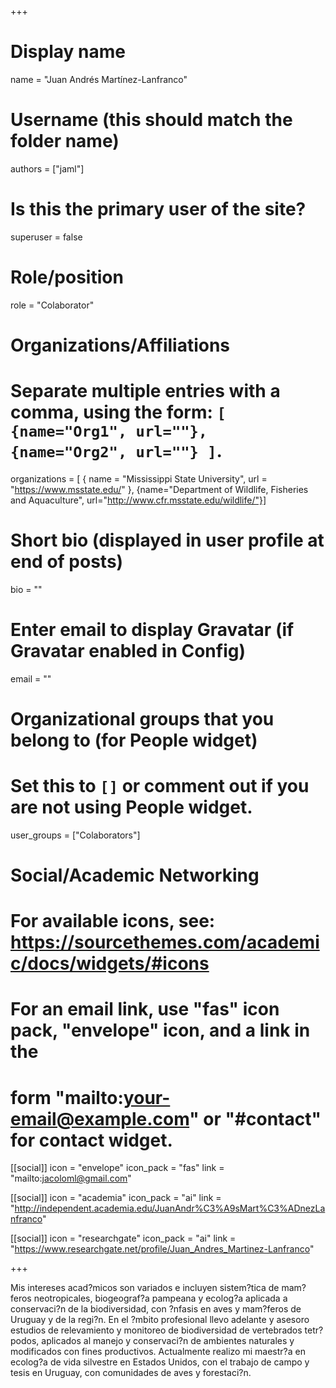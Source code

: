 +++
# Display name
name = "Juan Andrés Martínez-Lanfranco"

# Username (this should match the folder name)
authors = ["jaml"]

# Is this the primary user of the site?
superuser = false

# Role/position
role = "Colaborator"

# Organizations/Affiliations
#   Separate multiple entries with a comma, using the form: `[ {name="Org1", url=""}, {name="Org2", url=""} ]`.
organizations = [ { name = "Mississippi State University", url = "https://www.msstate.edu/" }, {name="Department of Wildlife, Fisheries and Aquaculture", url="http://www.cfr.msstate.edu/wildlife/"}]

# Short bio (displayed in user profile at end of posts)
bio = ""

# Enter email to display Gravatar (if Gravatar enabled in Config)
email = ""


# Organizational groups that you belong to (for People widget)
#   Set this to `[]` or comment out if you are not using People widget.
user_groups = ["Colaborators"]

# Social/Academic Networking
# For available icons, see: https://sourcethemes.com/academic/docs/widgets/#icons
#   For an email link, use "fas" icon pack, "envelope" icon, and a link in the
#   form "mailto:your-email@example.com" or "#contact" for contact widget.

[[social]]
  icon = "envelope"
  icon_pack = "fas"
  link = "mailto:jacoloml@gmail.com"

[[social]]
  icon = "academia"
  icon_pack = "ai"
  link = "http://independent.academia.edu/JuanAndr%C3%A9sMart%C3%ADnezLanfranco"
  
[[social]]
  icon = "researchgate"
  icon_pack = "ai"
  link = "https://www.researchgate.net/profile/Juan_Andres_Martinez-Lanfranco"


+++


Mis intereses acad?micos son variados e incluyen sistem?tica de mam?feros neotropicales, biogeograf?a pampeana y ecolog?a aplicada a conservaci?n de la biodiversidad, con ?nfasis en aves y mam?feros de Uruguay y de la regi?n. En el ?mbito profesional llevo adelante y asesoro estudios de relevamiento y monitoreo de biodiversidad de vertebrados tetr?podos, aplicados al manejo y conservaci?n de ambientes naturales y modificados con fines productivos. Actualmente realizo mi maestr?a en ecolog?a de vida silvestre en Estados Unidos, con el trabajo de campo y tesis en Uruguay, con comunidades de aves y forestaci?n.

